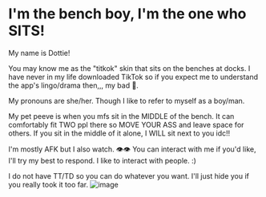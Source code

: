 # I'm the bench boy, I'm the one who SITS!
My name is Dottie!

You may know me as the "titkok" skin that sits on the benches at docks. I have never in my life downloaded TikTok so if you expect me to understand the app's lingo/drama then,,, my bad 🏃.

My pronouns are she/her. Though I like to refer to myself as a boy/man.

My pet peeve is when you mfs sit in the MIDDLE of the bench. It can comfortably fit TWO ppl there so MOVE YOUR ASS and leave space for others. If you sit in the middle of it alone, I WILL sit next to you idc!! 

I'm mostly AFK but I also watch. 👁👁 You can interact with me if you'd like, I'll try my best to respond. I like to interact with people. :)

I do not have TT/TD so you can do whatever you want. I'll just hide you if you really took it too far.
![image](https://user-images.githubusercontent.com/102858874/163299166-040d5f3b-a273-4894-b34a-7a42de0dd4e3.png)

